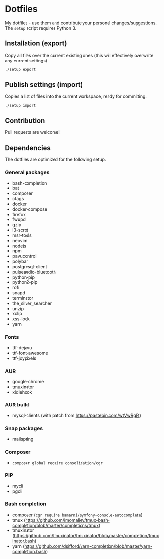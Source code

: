 # Dotfiles

My dotfiles - use them and contribute your personal changes/suggestions.
The `setup` script requires Python 3.


## Installation (export)

Copy all files over the current existing ones (this will effectively overwrite
any current settings).

```
./setup export
```


## Publish settings (import)

Copies a list of files into the current workspace, ready for committing.

```
./setup import
```


## Contribution

Pull requests are welcome!


## Dependencies

The dotfiles are optimized for the following setup.


### General packages

- bash-completion
- bat
- composer
- ctags
- docker
- docker-compose
- firefox
- fwupd
- gzip
- i3-scrot
- msr-tools
- neovim
- nodejs
- npm
- pavucontrol
- polybar
- postgresql-client
- pulseaudio-bluetooth
- python-pip
- python2-pip
- rofi
- snapd
- terminator
- the_silver_searcher
- unzip
- xclip
- xss-lock
- yarn


### Fonts

- ttf-dejavu
- ttf-font-awesome
- ttf-joypixels


### AUR

- google-chrome
- tmuxinator
- xidlehook


### AUR build

- mysql-clients (with patch from https://pastebin.com/wtVwRgFt)


### Snap packages

- mailspring


### Composer

- `composer global require consolidation/cgr`


### PIP

- mycli
- pgcli


### Bash completion

- composer (`cgr require bamarni/symfony-console-autocomplete`)
- tmux (https://github.com/imomaliev/tmux-bash-completion/blob/master/completions/tmux)
- tmuxinator (https://github.com/tmuxinator/tmuxinator/blob/master/completion/tmuxinator.bash)
- yarn (https://github.com/dsifford/yarn-completion/blob/master/yarn-completion.bash)
